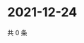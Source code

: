 # 2021-12-24

共 0 条

<!-- BEGIN WEIBO -->
<!-- 最后更新时间 Fri Dec 24 2021 15:14:25 GMT+0800 (China Standard Time) -->

<!-- END WEIBO -->
